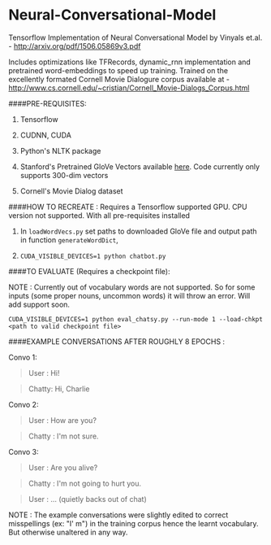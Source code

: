 # Neural-Conversational-Model
Tensorflow Implementation of Neural Conversational Model by Vinyals et.al. - http://arxiv.org/pdf/1506.05869v3.pdf

Includes optimizations like TFRecords, dynamic_rnn implementation and pretrained word-embeddings to speed up training. Trained on the excellently formated Cornell Movie Dialogure corpus available at - http://www.cs.cornell.edu/~cristian/Cornell_Movie-Dialogs_Corpus.html


####PRE-REQUISITES:
1. Tensorflow

1. CUDNN, CUDA 

1. Python's NLTK package

1. Stanford's Pretrained GloVe Vectors available [here](http://nlp.stanford.edu/projects/glove/). Code currently only supports 300-dim vectors

1. Cornell's Movie Dialog dataset



####HOW TO RECREATE :
Requires a Tensorflow supported GPU. CPU version not supported. With all pre-requisites installed

1.  In `loadWordVecs.py` set paths to downloaded GloVe file and output path in function `generateWordDict`, 

1. `CUDA_VISIBLE_DEVICES=1 python chatbot.py`



####TO EVALUATE (Requires a checkpoint file): 

NOTE : Currently out of vocabulary words are not supported. So for some inputs (some proper nouns, uncommon words) it will throw an error. Will add support soon.

`CUDA_VISIBLE_DEVICES=1 python eval_chatsy.py --run-mode 1 --load-chkpt <path to valid checkpoint file>`



####EXAMPLE CONVERSATIONS AFTER ROUGHLY 8 EPOCHS : 

Convo 1:
>User : Hi!

>Chatty: Hi, Charlie

Convo 2:
>User : How are you?

>Chatty : I'm not sure.

Convo 3:
>User : Are you alive?

>Chatty : I'm not going to hurt you.

>User : ...  (quietly backs out of chat)

NOTE : The example conversations were slightly edited to correct misspellings (ex: "I' m") in the training corpus hence the learnt vocabulary. But otherwise unaltered in any way.

